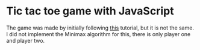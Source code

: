 # Tic tac toe game with JavaScript

The game was made by initially following [this](https://www.youtube.com/watch?v=P2TcQ3h0ipQ) tutorial, but it is not the same. I did not implement the Minimax algorithm for this, there is only player one and player two.
